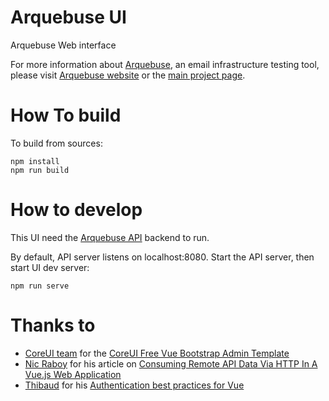 # Arquebuse UI

Arquebuse Web interface

For more information about [Arquebuse](https://arquebuse.io), an email infrastructure testing tool, please visit [Arquebuse website](https://arquebuse.io) or the [main project page](https://github.com/arquebuse/arquebuse).

# How To build

To build from sources:

    npm install
    npm run build

# How to develop

This UI need the [Arquebuse API](https://github.com/arquebuse/arquebuse-api) backend to run.

By default, API server listens on localhost:8080. Start the API server, then start UI dev server:

    npm run serve

# Thanks to

* [CoreUI team](https://coreui.io) for the [CoreUI Free Vue Bootstrap Admin Template](https://github.com/coreui/coreui-free-vue-admin-template)
* [Nic Raboy](https://www.nraboy.com) for his article on [Consuming Remote API Data Via HTTP In A Vue.js Web Application](https://www.thepolyglotdeveloper.com/2017/10/consume-api-data-http-vuejs-web-application/)
* [Thibaud](https://blog.sqreen.com/author/thibaud/) for his [Authentication best practices for Vue](https://blog.sqreen.com/authentication-best-practices-vue/)